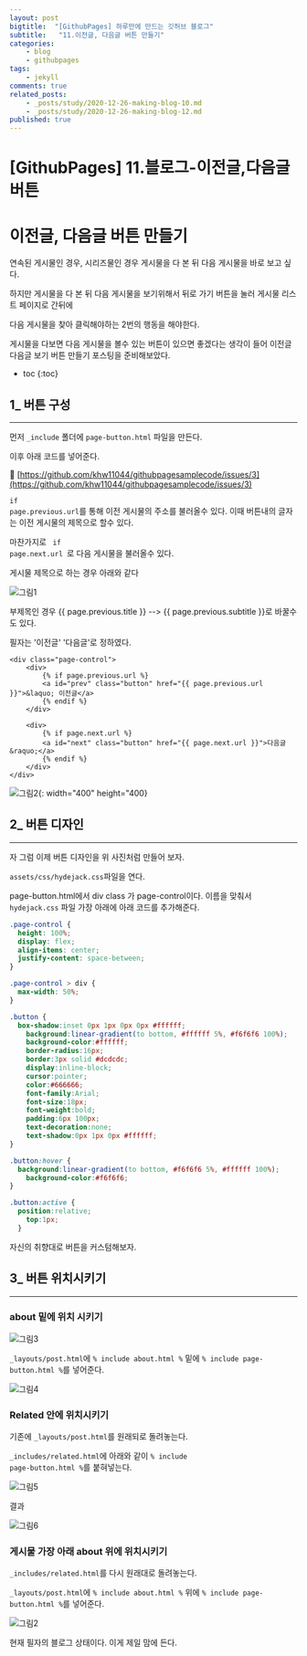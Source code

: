 ```yaml
---
layout: post
bigtitle:  "[GithubPages] 하루만에 만드는 깃허브 블로그"
subtitle:   "11.이전글, 다음글 버튼 만들기"
categories:
    - blog
    - githubpages
tags:
    - jekyll
comments: true
related_posts:
    - _posts/study/2020-12-26-making-blog-10.md
    - _posts/study/2020-12-26-making-blog-12.md
published: true
---
```


# [GithubPages] 11.블로그-이전글,다음글버튼

# 이전글, 다음글 버튼 만들기

연속된 게시물인 경우, 시리즈물인 경우 게시물을 다 본 뒤 다음 게시물을 바로 보고 싶다.

하지만 게시물을 다 본 뒤 다음 게시물을 보기위해서 뒤로 가기 버튼을 눌러 게시물 리스트 페이지로 간뒤에

다음 게시물을 찾아 클릭해야하는 2번의 행동을 해야한다.

게시물을 다보면 다음 게시물을 볼수 있는 버튼이 있으면 좋겠다는 생각이 들어 이전글 다음글 보기 버튼 만들기 포스팅을 준비해보았다.

* toc
{:toc}



## 1_ 버튼 구성
---
먼저 <code>_include</code> 폴더에 <code class="language-plaintext highlighter-rouge">page-button.html</code> 파일을 만든다.

이후 아래 코드를 넣어준다.

🔗 [https://github.com/khw11044/githubpagesamplecode/issues/3](https://github.com/khw11044/githubpagesamplecode/issues/3)

<code class="language-plaintext highlighter-rouge">if page.previous.url</code>를 통해 이전 게시물의 주소를 불러올수 있다.
이때 버튼내의 글자는 이전 게시물의 제목으로 할수 있다.

마찬가지로 <code class="language-plaintext highlighter-rouge"> if page.next.url </code>로 다음 게시물을 불러올수 있다.

게시물 제목으로 하는 경우 아래와 같다

![그림1](/assets/img/Blog/githubpages/11-1.JPG)

부제목인 경우 {{ page.previous.title }} --> {{ page.previous.subtitle }}로 바꿀수도 있다.

필자는 '이전글' '다음글'로 정하였다.

~~~
<div class="page-control">
	<div>
		{% if page.previous.url %}
		<a id="prev" class="button" href="{{ page.previous.url }}">&laquo; 이전글</a>
		{% endif %}
	</div>

	<div>
		{% if page.next.url %}
		<a id="next" class="button" href="{{ page.next.url }}">다음글 &raquo;</a>
		{% endif %}
	</div>
</div>
~~~

![그림2](/assets/img/Blog/githubpages/11-2.JPG){: width="400" height="400}


## 2_ 버튼 디자인
---
자 그럼 이제 버튼 디자인을 위 사진처럼 만들어 보자.

<code class="language-plaintext highlighter-rouge">assets/css/hydejack.css</code>파일을 연다.

page-button.html에서 div class 가 page-control이다.
이름을 맞춰서 <code>hydejack.css</code> 파일 가장 아래에 아래 코드를 추가해준다.

~~~css
.page-control {
  height: 100%;
  display: flex;
  align-items: center;
  justify-content: space-between;
}

.page-control > div {
  max-width: 50%;
}

.button {
  box-shadow:inset 0px 1px 0px 0px #ffffff;
	background:linear-gradient(to bottom, #ffffff 5%, #f6f6f6 100%);
	background-color:#ffffff;
	border-radius:16px;
	border:3px solid #dcdcdc;
	display:inline-block;
	cursor:pointer;
	color:#666666;
	font-family:Arial;
	font-size:18px;
	font-weight:bold;
	padding:6px 100px;
	text-decoration:none;
	text-shadow:0px 1px 0px #ffffff;
}

.button:hover {
  background:linear-gradient(to bottom, #f6f6f6 5%, #ffffff 100%);
	background-color:#f6f6f6;
}

.button:active {
  position:relative;
	top:1px;
  }
~~~

자신의 취향대로 버튼을 커스텀해보자.


## 3_ 버튼 위치시키기
---

### **about 밑에 위치 시키기**

![그림3](/assets/img/Blog/githubpages/11-3.JPG)

<code>_layouts/post.html</code>에 <code>% include about.html %</code> 밑에 <code>% include page-button.html %</code>를 넣어준다.

![그림4](/assets/img/Blog/githubpages/11-4.JPG)



### **Related 안에 위치시키기**

기존에 <code>_layouts/post.html</code>를 원래되로 돌려놓는다.

<code>_includes/related.html</code>에 아래와 같이 <code>% include page-button.html %</code>를 붙혀넣는다.

![그림5](/assets/img/Blog/githubpages/11-5.JPG)

결과

![그림6](/assets/img/Blog/githubpages/11-6.JPG)

### __게시물 가장 아래 about 위에 위치시키기__

<code>_includes/related.html</code>를 다시 원래대로 돌려놓는다.

<code>_layouts/post.html</code>에 <code>% include about.html %</code> 위에 <code>% include page-button.html %</code>를 넣어준다.

![그림2](/assets/img/Blog/githubpages/11-2.JPG)

현재 필자의 블로그 상태이다.
이게 제일 맘에 든다.
